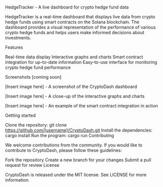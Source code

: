 HedgeTracker - A live dashboard for crypto hedge fund data

HedgeTracker is a real-time dashboard that displays live data from crypto hedge funds using smart contracts on the Solana blockchain. The dashboard provides a visual representation of the performance of various crypto hedge funds and helps users make informed decisions about investments.

Features

Real-time data display
Interactive graphs and charts
Smart contract integration for up-to-date information
Easy-to-use interface for monitoring crypto hedge fund performance


Screenshots [coming soon]

[Insert image here] - A screenshot of the CryptoDash dashboard

[Insert image here] - A close-up of the interactive graphs and charts

[Insert image here] - An example of the smart contract integration in action

Getting started

Clone the repository: git clone https://github.com/[username]/CryptoDash.git
Install the dependencies: cargo install
Run the program: cargo run
Contributing

We welcome contributions from the community. If you would like to contribute to CryptoDash, please follow these guidelines:

Fork the repository
Create a new branch for your changes
Submit a pull request for review
License

CryptoDash is released under the MIT license. See LICENSE for more information.
